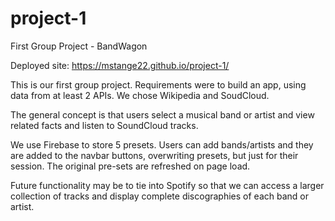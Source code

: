 # project-1
First Group Project - BandWagon

Deployed site: https://mstange22.github.io/project-1/

This is our first group project.  Requirements were to build an app, using data from at least 2 APIs.  We chose Wikipedia and SoudCloud.

The general concept is that users select a musical band or artist and view related facts and listen to SoundCloud tracks.

We use Firebase to store 5 presets.  Users can add bands/artists and they are added to the navbar buttons, overwriting presets, but just for their session.  The original pre-sets are refreshed on page load.

Future functionality may be to tie into Spotify so that we can access a larger collection of tracks and display complete discographies of each band or artist.
